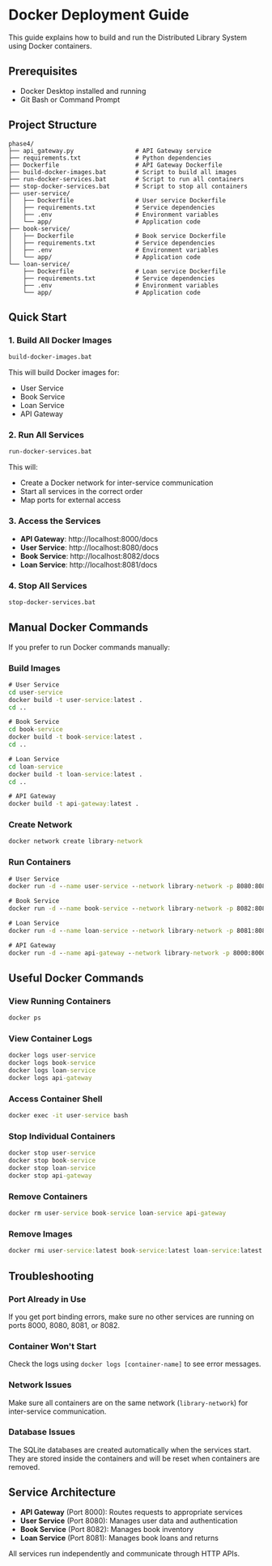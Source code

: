 # Docker Deployment Guide

This guide explains how to build and run the Distributed Library System using Docker containers.

## Prerequisites

- Docker Desktop installed and running
- Git Bash or Command Prompt

## Project Structure

```
phase4/
├── api_gateway.py                 # API Gateway service
├── requirements.txt               # Python dependencies
├── Dockerfile                     # API Gateway Dockerfile
├── build-docker-images.bat        # Script to build all images
├── run-docker-services.bat        # Script to run all containers
├── stop-docker-services.bat       # Script to stop all containers
├── user-service/
│   ├── Dockerfile                 # User service Dockerfile
│   ├── requirements.txt           # Service dependencies
│   ├── .env                       # Environment variables
│   └── app/                       # Application code
├── book-service/
│   ├── Dockerfile                 # Book service Dockerfile
│   ├── requirements.txt           # Service dependencies
│   ├── .env                       # Environment variables
│   └── app/                       # Application code
└── loan-service/
    ├── Dockerfile                 # Loan service Dockerfile
    ├── requirements.txt           # Service dependencies
    ├── .env                       # Environment variables
    └── app/                       # Application code
```

## Quick Start

### 1. Build All Docker Images

```cmd
build-docker-images.bat
```

This will build Docker images for:
- User Service
- Book Service  
- Loan Service
- API Gateway

### 2. Run All Services

```cmd
run-docker-services.bat
```

This will:
- Create a Docker network for inter-service communication
- Start all services in the correct order
- Map ports for external access

### 3. Access the Services

- **API Gateway**: http://localhost:8000/docs
- **User Service**: http://localhost:8080/docs
- **Book Service**: http://localhost:8082/docs
- **Loan Service**: http://localhost:8081/docs

### 4. Stop All Services

```cmd
stop-docker-services.bat
```

## Manual Docker Commands

If you prefer to run Docker commands manually:

### Build Images

```cmd
# User Service
cd user-service
docker build -t user-service:latest .
cd ..

# Book Service
cd book-service
docker build -t book-service:latest .
cd ..

# Loan Service
cd loan-service
docker build -t loan-service:latest .
cd ..

# API Gateway
docker build -t api-gateway:latest .
```

### Create Network

```cmd
docker network create library-network
```

### Run Containers

```cmd
# User Service
docker run -d --name user-service --network library-network -p 8080:8080 user-service:latest

# Book Service
docker run -d --name book-service --network library-network -p 8082:8082 book-service:latest

# Loan Service
docker run -d --name loan-service --network library-network -p 8081:8081 loan-service:latest

# API Gateway
docker run -d --name api-gateway --network library-network -p 8000:8000 api-gateway:latest
```

## Useful Docker Commands

### View Running Containers
```cmd
docker ps
```

### View Container Logs
```cmd
docker logs user-service
docker logs book-service
docker logs loan-service
docker logs api-gateway
```

### Access Container Shell
```cmd
docker exec -it user-service bash
```

### Stop Individual Containers
```cmd
docker stop user-service
docker stop book-service
docker stop loan-service
docker stop api-gateway
```

### Remove Containers
```cmd
docker rm user-service book-service loan-service api-gateway
```

### Remove Images
```cmd
docker rmi user-service:latest book-service:latest loan-service:latest api-gateway:latest
```

## Troubleshooting

### Port Already in Use
If you get port binding errors, make sure no other services are running on ports 8000, 8080, 8081, or 8082.

### Container Won't Start
Check the logs using `docker logs [container-name]` to see error messages.

### Network Issues
Make sure all containers are on the same network (`library-network`) for inter-service communication.

### Database Issues
The SQLite databases are created automatically when the services start. They are stored inside the containers and will be reset when containers are removed.

## Service Architecture

- **API Gateway** (Port 8000): Routes requests to appropriate services
- **User Service** (Port 8080): Manages user data and authentication
- **Book Service** (Port 8082): Manages book inventory
- **Loan Service** (Port 8081): Manages book loans and returns

All services run independently and communicate through HTTP APIs.
